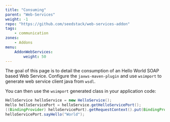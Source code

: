 ```yaml
---
title: "Consuming"
parent: "Web-Services"
weight: -1
repo: "https://github.com/seedstack/web-services-addon"
tags:
    - communication
zones:
    - Addons
menu:
    AddonWebServices:
        weight: 50
---
```


The goal of this page is to detail the consumption of an Hello World SOAP based Web Service. Configure the `jaxws-maven-plugin`
and use `wsimport` to generate web service client java from `wsdl`.

You can then use the `wsimport` generated class in your application code:

```java
HelloService helloService = new HelloService();
Hello helloServicePort = helloService.getHelloServicePort();
((BindingProvider) helloServicePort).getRequestContext().put(BindingProvider.ENDPOINT_ADDRESS_PROPERTY, "http://localhost:" + wsPort + "/ws/hello");
helloServicePort.sayHello("World");
```

